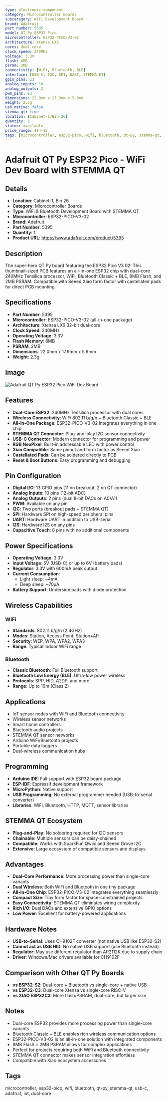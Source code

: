 ```yaml
---
type: electronic-component
category: Microcontroller Boards
subcategory: WiFi Development Board
brand: Adafruit
part_number: 5395
model: QT Py ESP32 Pico
microcontroller: ESP32-PICO-V3-02
architecture: Xtensa LX6
cores: dual-core
clock_speed: 240MHz
voltage: 3.3V
flash: 8MB
psram: 2MB
connectivity: [WiFi, Bluetooth, BLE]
interface: [USB-C, I2C, SPI, UART, STEMMA-QT]
gpio_pins: 13
analog_inputs: 10
analog_outputs: 2
pwm_pins: 13
dimensions: 22.0mm x 17.9mm x 5.9mm
weight: 2.3g
usb_native: false
stemma_qt: true
location: [Cabinet-1/Bin-26]
quantity: 1
status: available
price_range: $14-15
tags: [microcontroller, esp32-pico, wifi, bluetooth, qt-py, stemma-qt, usb-c, adafruit, iot, dual-core]
---
```


# Adafruit QT Py ESP32 Pico - WiFi Dev Board with STEMMA QT

## Details

- **Location**: Cabinet-1, Bin 26
- **Category**: Microcontroller Boards
- **Type**: WiFi & Bluetooth Development Board with STEMMA QT
- **Microcontroller**: ESP32-PICO-V3-02
- **Brand**: Adafruit
- **Part Number**: 5395
- **Quantity**: 1
- **Product URL**: https://www.adafruit.com/product/5395

## Description

The super-hero QT Py board featuring the ESP32 Pico V3 02! This thumbnail-sized PCB features an all-in-one ESP32 chip with dual-core 240MHz Tensilica processor, WiFi, Bluetooth Classic + BLE, 8MB Flash, and 2MB PSRAM. Compatible with Seeed Xiao form factor with castellated pads for direct PCB mounting.

## Specifications

- **Part Number**: 5395
- **Microcontroller**: ESP32-PICO-V3-02 (all-in-one package)
- **Architecture**: Xtensa LX6 32-bit dual-core
- **Clock Speed**: 240MHz
- **Operating Voltage**: 3.3V
- **Flash Memory**: 8MB
- **PSRAM**: 2MB
- **Dimensions**: 22.0mm x 17.9mm x 5.9mm
- **Weight**: 2.3g

## Image

![Adafruit QT Py ESP32 Pico WiFi Dev Board](../attachments/adafruit-qt-py-esp32-pico-5395.jpg)

## Features

- **Dual-Core ESP32**: 240MHz Tensilica processor with dual cores
- **Wireless Connectivity**: WiFi 802.11 b/g/n + Bluetooth Classic + BLE
- **All-in-One Package**: ESP32-PICO-V3-02 integrates everything in one chip
- **STEMMA QT Connector**: Plug-and-play I2C sensor connectivity
- **USB-C Connector**: Modern connector for programming and power
- **RGB NeoPixel**: Built-in addressable LED with power control
- **Xiao Compatible**: Same pinout and form factor as Seeed Xiao
- **Castellated Pads**: Can be soldered directly to PCB
- **Reset & Boot Buttons**: Easy programming and debugging

## Pin Configuration

- **Digital I/O**: 13 GPIO pins (11 on breakout, 2 on QT connector)
- **Analog Inputs**: 10 pins (12-bit ADC)
- **Analog Outputs**: 2 pins (dual 8-bit DACs on A0/A1)
- **PWM**: Available on any pin
- **I2C**: Two ports (breakout pads + STEMMA QT)
- **SPI**: Hardware SPI on high-speed peripheral pins
- **UART**: Hardware UART in addition to USB-serial
- **I2S**: Hardware I2S on any pins
- **Capacitive Touch**: 8 pins with no additional components

## Power Specifications

- **Operating Voltage**: 3.3V
- **Input Voltage**: 5V (USB-C) or up to 6V (battery pads)
- **Regulator**: 3.3V with 600mA peak output
- **Current Consumption**: 
  - Light sleep: ~4mA
  - Deep sleep: ~70µA
- **Battery Support**: Underside pads with diode protection

## Wireless Capabilities

### WiFi
- **Standards**: 802.11 b/g/n (2.4GHz)
- **Modes**: Station, Access Point, Station+AP
- **Security**: WEP, WPA, WPA2, WPA3
- **Range**: Typical indoor WiFi range

### Bluetooth
- **Classic Bluetooth**: Full Bluetooth support
- **Bluetooth Low Energy (BLE)**: Ultra-low power wireless
- **Protocols**: SPP, HID, A2DP, and more
- **Range**: Up to 10m (Class 2)

## Applications

- IoT sensor nodes with WiFi and Bluetooth connectivity
- Wireless sensor networks
- Smart home controllers
- Bluetooth audio projects
- STEMMA QT sensor networks
- Arduino WiFi/Bluetooth projects
- Portable data loggers
- Dual-wireless communication hubs

## Programming

- **Arduino IDE**: Full support with ESP32 board package
- **ESP-IDF**: Espressif development framework
- **MicroPython**: Native support
- **USB Programming**: No external programmer needed (USB-to-serial converter)
- **Libraries**: WiFi, Bluetooth, HTTP, MQTT, sensor libraries

## STEMMA QT Ecosystem

- **Plug-and-Play**: No soldering required for I2C sensors
- **Chainable**: Multiple sensors can be daisy-chained
- **Compatible**: Works with SparkFun Qwiic and Seeed Grove I2C
- **Extensive**: Large ecosystem of compatible sensors and displays

## Advantages

- **Dual-Core Performance**: More processing power than single-core variants
- **Dual Wireless**: Both WiFi and Bluetooth in one tiny package
- **All-in-One Chip**: ESP32-PICO-V3-02 integrates everything seamlessly
- **Compact Size**: Tiny form factor for space-constrained projects
- **Easy Connectivity**: STEMMA QT eliminates wiring complexity
- **Rich I/O**: Dual DACs and extensive GPIO options
- **Low Power**: Excellent for battery-powered applications

## Hardware Notes

- **USB-to-Serial**: Uses CH9102F converter (not native USB like ESP32-S2)
- **Cannot act as USB HID**: No native USB support (use Bluetooth instead)
- **Regulator**: May use different regulator than AP2112K due to supply chain
- **Driver**: Windows/Mac drivers available for CH9102F

## Comparison with Other QT Py Boards

- **vs ESP32-S2**: Dual-core + Bluetooth vs single-core + native USB
- **vs ESP32-C3**: Dual-core Xtensa vs single-core RISC-V
- **vs XIAO ESP32C3**: More flash/PSRAM, dual-core, but larger size

## Notes

- Dual-core ESP32 provides more processing power than single-core variants
- Bluetooth Classic + BLE enables rich wireless communication options
- ESP32-PICO-V3-02 is an all-in-one solution with integrated components
- 8MB Flash + 2MB PSRAM allows for complex applications
- Perfect for projects requiring both WiFi and Bluetooth connectivity
- STEMMA QT connector makes sensor integration effortless
- Compatible with Xiao ecosystem accessories

## Tags

microcontroller, esp32-pico, wifi, bluetooth, qt-py, stemma-qt, usb-c, adafruit, iot, dual-core
